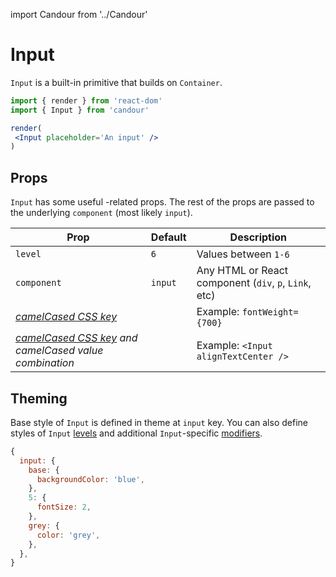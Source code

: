 import Candour from '../Candour'

# Input

`Input` is a built-in primitive that builds on `Container`.

 ```jsx sandbox
import { render } from 'react-dom'
import { Input } from 'candour'

render(
  <Input placeholder='An input' />
)
```

## Props

`Input` has some useful <Candour />-related props. The rest of the props are
passed to the underlying `component` (most likely `input`).

| Prop                                                                              | Default     | Description                                           |
| -------------                                                                     | ----------- | -----                                                 |
| `level`                                                                           | `6`         | Values between `1-6`                                  |
| `component`                                                                       | `input`     | Any HTML or React component (`div`, `p`, `Link`, etc) |
| [*camelCased CSS key*](/docs/style-props/list)                                    |             | Example: `fontWeight={700}`                           |
| [*camelCased CSS key*](/docs/style-props/list) *and camelCased value combination* |             | Example: `<Input alignTextCenter />`                |

## Theming

Base style of `Input` is defined in theme at `input` key. You can also
define styles of `Input` [levels](/docs/theme/levels) and
additional `Input`-specific [modifiers](/docs/theme/modifiers).


```js
{
  input: {
    base: {
      backgroundColor: 'blue',
    },
    5: {
      fontSize: 2,
    },
    grey: {
      color: 'grey',
    },
  },
}
```
